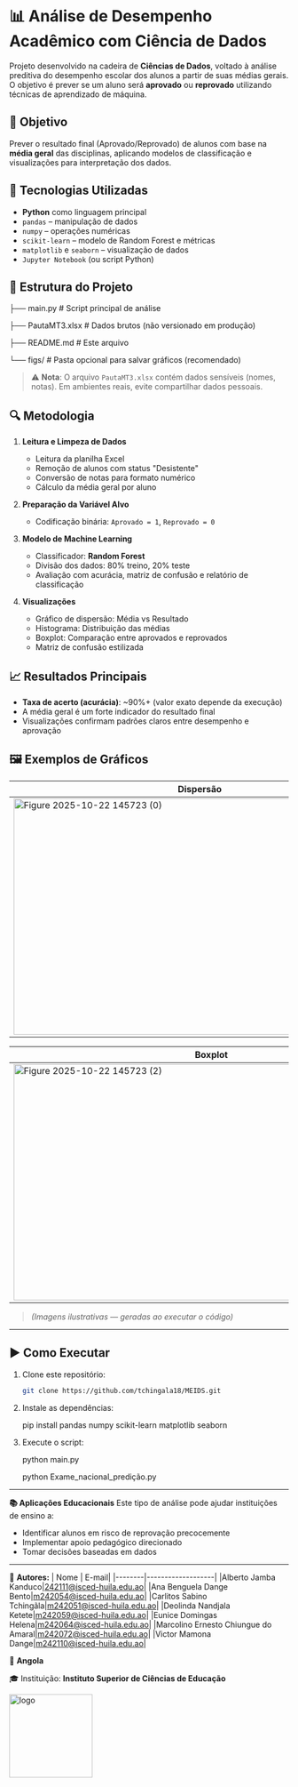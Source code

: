 # 📊 Análise de Desempenho Acadêmico com Ciência de Dados

Projeto desenvolvido na cadeira de **Ciências de Dados**, voltado à análise preditiva do desempenho escolar dos alunos a partir de suas médias gerais. O objetivo é prever se um aluno será **aprovado** ou **reprovado** utilizando técnicas de aprendizado de máquina.

## 🎯 Objetivo
Prever o resultado final (Aprovado/Reprovado) de alunos com base na **média geral** das disciplinas, aplicando modelos de classificação e visualizações para interpretação dos dados.

## 🧰 Tecnologias Utilizadas
- **Python** como linguagem principal
- `pandas` – manipulação de dados
- `numpy` – operações numéricas
- `scikit-learn` – modelo de Random Forest e métricas
- `matplotlib` e `seaborn` – visualização de dados
- `Jupyter Notebook` (ou script Python)

## 📁 Estrutura do Projeto
├── main.py # Script principal de análise

├── PautaMT3.xlsx # Dados brutos (não versionado em produção)

├── README.md # Este arquivo

└── figs/ # Pasta opcional para salvar gráficos (recomendado)

> ⚠️ **Nota**: O arquivo `PautaMT3.xlsx` contém dados sensíveis (nomes, notas). Em ambientes reais, evite compartilhar dados pessoais.

## 🔍 Metodologia
1. **Leitura e Limpeza de Dados**
   - Leitura da planilha Excel
   - Remoção de alunos com status "Desistente"
   - Conversão de notas para formato numérico
   - Cálculo da média geral por aluno

2. **Preparação da Variável Alvo**
   - Codificação binária: `Aprovado = 1`, `Reprovado = 0`

3. **Modelo de Machine Learning**
   - Classificador: **Random Forest**
   - Divisão dos dados: 80% treino, 20% teste
   - Avaliação com acurácia, matriz de confusão e relatório de classificação

4. **Visualizações**
   - Gráfico de dispersão: Média vs Resultado
   - Histograma: Distribuição das médias
   - Boxplot: Comparação entre aprovados e reprovados
   - Matriz de confusão estilizada

## 📈 Resultados Principais
- **Taxa de acerto (acurácia)**: ~90%+ (valor exato depende da execução)
- A média geral é um forte indicador do resultado final
- Visualizações confirmam padrões claros entre desempenho e aprovação

## 🖼️ Exemplos de Gráficos

| Dispersão | Histograma |
|---------|----------|
| <img width="671" height="425" alt="Figure 2025-10-22 145723 (0)" src="https://github.com/user-attachments/assets/43a4e593-8cbd-4a9b-9044-9935197e0fd7" />|<img width="713" height="425" alt="Figure 2025-10-22 145723 (1)" src="https://github.com/user-attachments/assets/826778ab-157b-47c8-86d1-6f487c582a09" />|

| Boxplot | Matriz de Confusão |
|--------|-------------------|
| <img width="713" height="425" alt="Figure 2025-10-22 145723 (2)" src="https://github.com/user-attachments/assets/6ecf1bc2-17dd-43be-a463-2d19ab487c1a" />| <img width="528" height="425" alt="Figure 2025-10-22 145723 (3)" src="https://github.com/user-attachments/assets/48f61f88-9901-42f3-a81f-4c05b75c6e94" />|

> *(Imagens ilustrativas — geradas ao executar o código)*

---

## ▶️ Como Executar

1. Clone este repositório:
   ```bash
   git clone https://github.com/tchingala18/MEIDS.git

2. Instale as dependências:
   
   pip install pandas numpy scikit-learn matplotlib seaborn
4. Execute o script:
   
   python main.py
   
   python Exame_nacional_predição.py

---

**📚 Aplicações Educacionais**
Este tipo de análise pode ajudar instituições de ensino a:
- Identificar alunos em risco de reprovação precocemente
- Implementar apoio pedagógico direcionado
- Tomar decisões baseadas em dados
---
🙌 **Autores:** 
| Nome | E-mail|
|--------|-------------------|
|Alberto Jamba Kanduco|242111@isced-huila.edu.ao|
|Ana Benguela Dange Bento|m242054@isced-huila.edu.ao|
|Carlitos Sabino Tchingãla|m242051@isced-huila.edu.ao|
|Deolinda Nandjala Ketete|m242059@isced-huila.edu.ao|
|Eunice Domingas Helena|m242064@isced-huila.edu.ao|
|Marcolino Ernesto Chiungue do Amaral|m242072@isced-huila.edu.ao|
|Victor Mamona Dange|m242110@isced-huila.edu.ao|

📍 **Angola**

🎓 Instituição: **Instituto Superior de Ciências de Educação**

<img width="150" height="150" alt="logo" src="https://github.com/user-attachments/assets/e9afa758-bd4a-4f92-91f2-32422f694fdd" />
